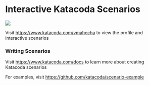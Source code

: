 # Interactive Katacoda Scenarios

[![](http://shields.katacoda.com/katacoda/vmahecha/count.svg)](https://www.katacoda.com/vmahecha "Get your profile on Katacoda.com")

Visit https://www.katacoda.com/vmahecha to view the profile and interactive scenarios

### Writing Scenarios
Visit https://www.katacoda.com/docs to learn more about creating Katacoda scenarios

For examples, visit https://github.com/katacoda/scenario-example

